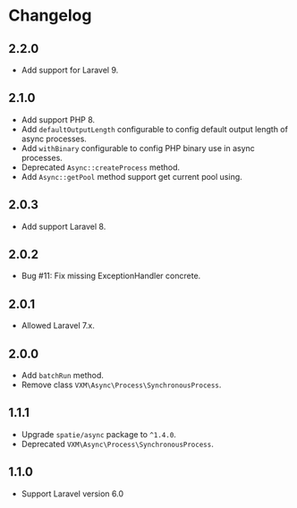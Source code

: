 # Changelog

## 2.2.0

- Add support for Laravel 9.

## 2.1.0

- Add support PHP 8.
- Add `defaultOutputLength` configurable to config default output length of async processes.
- Add `withBinary` configurable to config PHP binary use in async processes.
- Deprecated `Async::createProcess` method.
- Add `Async::getPool` method support get current pool using.

## 2.0.3

- Add support Laravel 8.

## 2.0.2

- Bug #11: Fix missing ExceptionHandler concrete.

## 2.0.1

- Allowed Laravel 7.x.

## 2.0.0

- Add `batchRun` method.
- Remove class `VXM\Async\Process\SynchronousProcess`.

## 1.1.1

- Upgrade `spatie/async` package to `^1.4.0`.
- Deprecated `VXM\Async\Process\SynchronousProcess`.

## 1.1.0

- Support Laravel version 6.0
